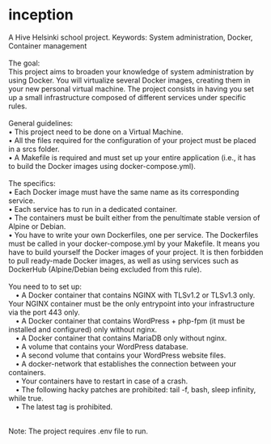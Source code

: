 # inception
A Hive Helsinki school project. Keywords: System administration, Docker, Container management<br />
<br />
The goal:<br />
This project aims to broaden your knowledge of system administration by using Docker. You will virtualize several Docker images, creating them in your new personal virtual machine. The project consists in having you set up a small infrastructure composed of different services under specific rules.<br />
<br />
General guidelines:<br />
• This project need to be done on a Virtual Machine.<br />
• All the files required for the configuration of your project must be placed in a srcs folder.<br />
• A Makefile is required and must set up your entire application (i.e., it has to build the Docker images using docker-compose.yml).<br />
<br />
The specifics:<br />
• Each Docker image must have the same name as its corresponding service.<br />
• Each service has to run in a dedicated container.<br />
• The containers must be built either from the penultimate stable version of Alpine or Debian.<br />
• You have to write your own Dockerfiles, one per service. The Dockerfiles must be called in your docker-compose.yml by your Makefile. It means you have to build yourself the Docker images of your project. It is then forbidden to pull ready-made Docker images, as well as using services such as DockerHub (Alpine/Debian being excluded from this rule).<br />
<br />
You need to to set up:<br />
&emsp;• A Docker container that contains NGINX with TLSv1.2 or TLSv1.3 only. Your NGINX container must be the only entrypoint into your
infrastructure via the port 443 only.<br />
&emsp;• A Docker container that contains WordPress + php-fpm (it must be installed and configured) only without nginx.<br />
&emsp;• A Docker container that contains MariaDB only without nginx.<br />
&emsp;• A volume that contains your WordPress database.<br />
&emsp;• A second volume that contains your WordPress website files.<br />
&emsp;• A docker-network that establishes the connection between your containers.<br />
&emsp;• Your containers have to restart in case of a crash.<br />
&emsp;• The following hacky patches are prohibited: tail -f, bash, sleep infinity, while true.<br />
&emsp;• The latest tag is prohibited.<br />

<br />
Note: The project requires .env file to run.
